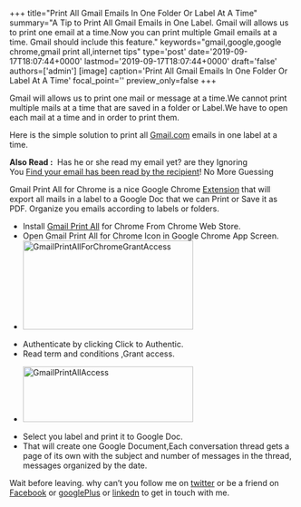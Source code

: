 +++
title="Print All Gmail Emails In One Folder Or Label At A Time"
summary="A Tip to Print All Gmail Emails in One Label. Gmail will allows us to print one email at a time.Now you can print multiple Gmail emails at a time. Gmail should include this feature."
keywords="gmail,google,google chrome,gmail print all,internet tips"
type='post'
date='2019-09-17T18:07:44+0000'
lastmod='2019-09-17T18:07:44+0000'
draft='false'
authors=['admin']
[image]
caption='Print All Gmail Emails In One Folder Or Label At A Time'
focal_point=''
preview_only=false
+++








Gmail will allows us to print one mail or message at a time.We cannot print multiple mails at a time that are saved in a folder or Label.We have to open each mail at a time and in order to print them.

Here is the simple solution to print all <a href="http://www.santafemetals.com/2017/03/www-gmail-com-login.html">Gmail.com</a> emails in one label at a time.

<strong>Also Read :</strong>&nbsp;&nbsp;Has he or she read my email yet? are they Ignoring You&nbsp;<a title="find out when your email has been read by the recipient!" href="https://www.arungudelli.com/2012/08/track-who-opened-your-mails-yesware.html" target="_blank">Find&nbsp;your email has been read by the recipient</a>! No More Guessing

Gmail Print All for Chrome is a nice Google Chrome <a href="https://www.arungudelli.com/2012/08/read-later-fast-chrome-and-mozilla-plug.html" target="_blank">Extension</a> that will export all mails in a label to a Google Doc that we can Print or Save it as PDF. Organize you emails according to labels or folders.

<ul><li>Install <a title="Gmail Print All" href="https://chrome.google.com/webstore/detail/gmail-print-all-for-chrom/kmfcbaaedcknfcojckihmfmolepkpihp?utm_source=chrome-ntp-icon" target="_blank">Gmail Print All</a> for Chrome From Chrome Web Store.</li><li>Open Gmail Print All for Chrome Icon in Google Chrome App Screen.</li><li><a href="https://arun-arungudellicom.netdna-ssl.com/wp-content/uploads/2012/11/GmailPrintAllForChromeGrantAccess.png"><img class="aligncenter size-medium wp-image-465" title="GmailPrintAllForChromeGrantAccess" src="https://arun-arungudellicom.netdna-ssl.com/wp-content/uploads/2012/11/GmailPrintAllForChromeGrantAccess-300x157.png" alt="GmailPrintAllForChromeGrantAccess" width="300" height="157" srcset="https://arun-arungudellicom.netdna-ssl.com/wp-content/uploads/2012/11/GmailPrintAllForChromeGrantAccess-300x157.png 300w, https://arun-arungudellicom.netdna-ssl.com/wp-content/uploads/2012/11/GmailPrintAllForChromeGrantAccess.png 831w" sizes="(max-width: 300px) 100vw, 300px"></a></li></ul>



<ul><li>Authenticate by clicking Click to Authentic.</li><li>Read term and conditions ,Grant access.</li></ul>

<ul><li><a href="https://arun-arungudellicom.netdna-ssl.com/wp-content/uploads/2012/11/GmailPrintAllAccess.png"><img class="aligncenter size-medium wp-image-466" title="GmailPrintAllAccess" src="https://arun-arungudellicom.netdna-ssl.com/wp-content/uploads/2012/11/GmailPrintAllAccess-300x98.png" alt="GmailPrintAllAccess" width="300" height="98" srcset="https://arun-arungudellicom.netdna-ssl.com/wp-content/uploads/2012/11/GmailPrintAllAccess-300x98.png 300w, https://arun-arungudellicom.netdna-ssl.com/wp-content/uploads/2012/11/GmailPrintAllAccess.png 663w" sizes="(max-width: 300px) 100vw, 300px"></a></li></ul>



<ul><li>Select you label and print it to Google Doc.</li><li>That will create one Google Document,Each conversation thread gets a page of its own with the subject and number of messages in the thread, messages organized by the date.</li></ul>







Wait before leaving.
why can’t you follow me on <a href="https://twitter.com/arungudelli" target="_blank">twitter</a> or be a friend on <a href="https://www.facebook.com/gudelliArun" target="_blank">Facebook</a> or <a href="https://plus.google.com/+ArunkumarGudelli" target="_blank">googlePlus</a> or <a href="https://www.linkedin.com/in/arungudelli/" target="_blank">linkedn</a> to get in touch with me.









